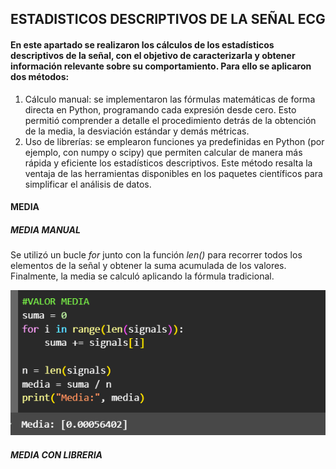 ESTADISTICOS DESCRIPTIVOS DE LA SEÑAL ECG
---------------
#### En este apartado se realizaron los cálculos de los estadísticos descriptivos de la señal, con el objetivo de caracterizarla y obtener información relevante sobre su comportamiento. Para ello se aplicaron dos métodos:
1. Cálculo manual: se implementaron las fórmulas matemáticas de forma directa en Python, programando cada expresión desde cero. Esto permitió comprender a detalle el procedimiento detrás de la obtención de la media, la desviación estándar y demás métricas.
2. Uso de librerías: se emplearon funciones ya predefinidas en Python (por ejemplo, con numpy o scipy) que permiten calcular de manera más rápida y eficiente los estadísticos descriptivos. Este método resalta la ventaja de las herramientas disponibles en los paquetes científicos para simplificar el análisis de datos.
#### MEDIA
##### MEDIA MANUAL
Se utilizó un bucle *for* junto con la función *len()* para recorrer todos los elementos de la señal y obtener la suma acumulada de los valores. Finalmente, la media se calculó aplicando la fórmula tradicional.

![CÓDIGO MEDIA ](https://github.com/TomasCobos-rgb/INFORME-1-LAB-SE-ALES-/blob/main/CARPETA%20IMAGENES/VALOR%20MEDIA%20SIN%20LIBRERIA%20.png?raw=true)

##### MEDIA CON LIBRERIA
